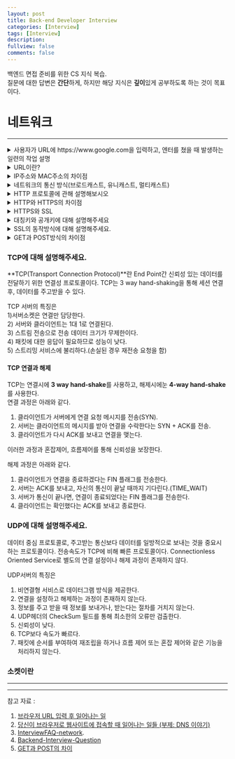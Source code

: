 ```yaml
---
layout: post
title: Back-end Developer Interview
categories: [Interview]
tags: [Interview]
description: 
fullview: false
comments: false
---
```

백엔드 면접 준비를 위한 CS 지식 복습.   
질문에 대한 답변은 **간단**하게, 하지만 해당 지식은 **깊이**있게 공부하도록 하는 것이 목표이다.

# 네트워크
***


<details>
    <summary>사용자가 URL에 https://www.google.com을 입력하고, 엔터를 쳤을 때 발생하는 일련의 작업 설명</summary>
<div markdown="1">

웹통신의 기준으로 흘러가는 관점을 파악
### 브라우저의 URL파싱  
아래의 URL을 입력했다고 가정해보자.
><span style="color:red"> http</span>://<span style="color:orange">www.example.com </span><span style="color:blue">:80 </span><span style="color:green">/path/to/myfile.html </span><span style="color:purple">?key1=value1&key2=value2</span><span style="color:grey"> #SomewhereInTheDocument</span>  
1) <span style="color:red"> http</span>:  
'하이퍼 텍스트 통신 규약'을 사용하라는 뜻.
2)<span style="color:orange">www.example.com </span>  
어떤 웹서버가 요구되는지 명시. 직접 IP주소를 입력하는 것도 가능하지만, 인간의 나태함에 의해 개발된 위대한 도메인 URL을 사용한다.  
3) <span style="color:blue">:80 </span>. 
포트. 기술적으로 웹서버에서 자원을 접근하기 위해 사용되는 gate이다. 표준 HTTP포트 사용시(http:80, https:443) 포트 번호는 생략한다.  
4)<span style="color:green">/path/to/myfile.html </span>  
웹서버 자원에 대한 경로. 초기에는 물리적 파일 위치를 가르켰으나, 요즘은 웹서버에서 추상화한 경로를 표기한다.  
5) <span style="color:purple">?key1=value1&key2=value2</span>  
웹 서버에서 제공되는 추가 파라미터. get방식 사용시 보통 제공된다.  
6) <span style="color:grey"> #SomewhereInTheDocument</span>   
자원 자체에 다른 부분에 대한 anchor(닻), 일종의 북마크이다.   
북마크된 지점에 위치한 내용을 보여주기 위헤 브라우저에서 방향을 알려주며, 요청이 서버에 보내지지는 않는다.

#### 유니코드 문자열 반환  
브라우저는 호스트명에서 ASCII가 아닌 유니코드 문자열을 반환한다.  
한글을 비롯한 유니코드가 있을 때 브라우저가 URL에서 호스트명 부분에 퓨니코드 인코딩을 한다.  
** 퓨니코드 : 도메인 이름에 쓸 수 있는 문자만으로 다른 유니코드 문자를 표기하기 위해 만들어진 인코딩 방식. 가끔 한글을 url에서 표시할 때 %ED%93% 이런 것을 본적있을 것임.

### HSTS 목록 조회
브라우저는 HSTS리스트를 점검한다. 만일 해당 URL이 있을 경우, http로 요청하더라도 자동으로 https로 변환하여 요청하게 된다.  
** 여기서 HSTS(HTTP Strict Transport Security)란 ? HTTP를 허용하지 않고 HTTPS를 통해서만 연결이 가능하도록 하는 기능이다. HTTP를 통한 연결 자체를 허용하지 않으며, 클라이언트측에서 차단되는 장점이 있다.

### DNS 서버를 통해 도메인 주소를 IP주소로 변환. 
우선 로컬 host파일이나 브라우저 캐시에 도메인이 있는지 확인한다.  
사용자의 PC는 가장 먼저, 지정된 DNS서버(우리나라의 경우 통신사 별로 지정된 DNS서버가 있다.)에 DNS Query를 송신한다.(http://www.naver.com으로 가정하자) 그 후 지정된 DNS서버는 Root 네임서버에 www.naver.com을 질의하고, Root 네임서버는 .com 네임서버의 ip주소를 알려준다.   

 그 후 .com 네임서버에 www.naver.com을 질의하면 naver.com 네임서버의 ip주소를 받고, 그곳에 질의를 또 송신하면 www.naver.com의 IP주소를 수신하게 된다.

 이와 같이 여러번 왔다갔다 하는 이유는, 도메인의 계층화 구조에 따라 DNS서버도 계층화되어있기 때문이다. 이렇게 계층화되어 있으므로 도메인의 가장 최상단, 즉 가장 뒷쪽(.com, .kr 등등)을 담당하는 DNS서버는 전세계에 13개 뿐이다.


### 라우터를 통해 해당 서버의 게이트웨이까지 이동
  DNS 서버를 통해 접속하고자 하는 서버의 IP주소를 알아냈다. 이제 이 IP주소로 서버에 요청을 전달해야 한다.  
  이 IP주소로 가야하는 것은 알지만, 어떻게 가야할 지는 모르기 때문에 네트워크 장비인 라우터의 라우팅 테이블을 통해 어떤 경로로 요청할지 지정한다. 이를 통해 서버로 찾아갈 수 있게 된다.

### ARP를 통해 IP주소를 MAC주소로 변환  
ARP(Address Resolution Protocol, 주소 결정 프로토콜)은 OSI 7계층 중에서도, 네트워크 계층 주소와 링크 계층 주소 사이의 변환을 담당하는 'IP 프로토콜'이다.

실질적으로 컴퓨터는 '랜카드'를 사용하여 연결되어 있어, 3계층->2계층으로 데이터를 전달하기 위해서는 MAC주소가 필요하다.
이를 위해 해당 네트워크 내에 ARP를 브로드캐스팅하여 해당 IP주소를 갖고 있는 노드는 자신의 MAC주소를 응답하는 형식으로 구현된다.


### 대상 서버와 TCP 소켓 연결 
목적지 서버의 주소를 알고난 후에 데이터 전송시 소켓을 열고, 연결형 통신 프로토콜인 TCP를 이용하여 데이터를 전송한다.  
TCP를 통해 데이터를 통신하기 위해서는 연결이 확인된 후 데이터를 보내야 하기 때문에, 연결 시작시 3-way-handshake를 이용하고, 해제시에는 4-way-handshake를 이용하여 접속을 끊는다.  
HTTPS요청이라면, TLS(Transpoart Layer Security) handshake 과정을 통해 세션키를 생성한다.

### HTTP프로토콜로 요청, 응답
세션이 유지되는 동안 서버에게 요청하고 응답받는 과정을 반복한다. 이 때 요청과 응답은 모두 HTTP 프로토콜을 사용하여 메시지를 생성한다.

### 브라우저에서 응답을 해석
웹 브라우저는 응답받은 HTML/CSS/JS 및 이미지, 폰트등의 리소스를 사용하여 페이지

** OSI 7계층과도 연관지어서 답할 수 있다
<details>
    <summary>꼬리질문</summary>

꼬리
</details>
</div>
</details>

<details>
    <summary>URL이란?</summary>
Uniform Resource Locator의 약자. 웹에서 정해진 자원의 주소를 말한다. 각각의 유일한 URL은 유일한 자원을 가리킨다.  
</details>

<details>
    <summary>IP주소와 MAC주소의 차이점</summary>
IP : 네트워크 통신에 있어 **통신기기**에 할당된 식별번호입니다.  
IP주소는 통신기기마다 고유하게 할당되어 있는 것이 아니라, 통신사에 일정 금액을 지불하고 받아오는 것이기 때문에 경우에 따라 바뀔 수 있습니다.
상대방 컴퓨터가 내 PC를 찾기 위해 필요한 주소입니다.  

MAC : IP주소와 마찬가지로 네트워크 통신에서 통신기기의 식별번호를 나타낸다.  
MAC주소는 **통신기기 하드웨어 자체에 부여된 고유한 식별번호**를 나타낸다.  
세상에 단 하나밖에 없는 유니크한 값을 가지며 변경될 수 없다. 컴퓨터간 서로 통신을 하기 위해 필요하다.

MAC주소와 IP주소는 왜 분리한 것일까?
IP주소는 네트워크 계층에서 사용하는 논리적인 주소이다. 목적지를 식별하는 값의 한가지인 것이다. IPX라는 프로토콜을 사용해도 동일하게 데이터 링크 계층의 프로토콜 이더넷과 통신이 가능하다. 즉, 네트워크 계층과 링크 계층의 식별자가 분리되어 있어 이렇게 독립적으로 프로토콜을 사용할 수 있는 것이다.


#### 물리 주소와 논리 주소 독립이 필요한 이유
마치 학번이 있는데 왜 주민번호가 필요하다고 묻는 것과 같은 이치이다.  
데이터를 A(제주도)에서 B(판교)로 보낸다고 가정을 해보자. 이 때 한번에 슝 하고 A에서 B로 가는 것이 아니라, 제주도 -> 경기도 -> 성남시 -> 분당구 이렇게 여러 스위치를 거쳐 도착지에 도달하게 된다. 이를 forwarding이라고 한다. 이렇듯, 한 명 한 명 찾아서  목적지에 도달하는 것보다 계층화된 구조로 타고타고 전달하는 것이 효율적이기 때문에 논리 주소를 사용하여 네트워크 계층화를 구현한 것이라고 볼 수 있다.

</details>


<details>
    <summary>네트워크의 통신 방식(브로드캐스트, 유니캐스트, 멀티캐스트)</summary>

* 유니캐스트 : 일대일 통신 방법.   
데이터를 보내고자 하는 주소(MAC Address)를 프레임에 포함시켜 보내는 방식
* 브로드캐스트 : 하나의 네트워크 전체의 통신 방법.  
같은 네트워크에 포함된 장비들에게 거부권은 없고 일단 무조건 수신하고 봐야하는 통신법
* 멀티캐스트 : 

</details>


<details>
    <summary>HTTP 프로토콜에 관해 설명해보시오</summary>
     Hyper Text Transfer Protocol의 약자로, 인터넷(www)에서 데이터를 주고받을 수 있는 프로토콜이다.  HTTP는 TCP/IP를 이용하는 응용 프로토콜이며, 연결상태를 유지하지 않는 비연결성 프로토콜이다. 그렇기 때문에 요청/응답 방식으로 동작한다.  
     HTTP에서 요청하는 메소드는 GET/POST/PUT/DELETE가 있다. 또한, HTTP는 단순 텍스트를 교환하기 때문에 보완에 취약하다.
     
   ** 서버가 요청에 대한 응답 코드는 아래로 나눌 수 있다 : 
*  1XX (조건부 응답) : 요청을 받았으며 작업을 계속한다.
*  2XX (성공) : 클라이언트가 요청한 동작을 수신하여 이해했고 승낙했으며 성공적으로 처리했음을 가리킨다.
*  3XX (리다이렉션 완료) : 클라이언트는 요청을 마치기 위해 추가 동작을 취해야 한다.
*  4XX (요청 오류) : 클라이언트에 오류가 있음을 나타낸다.
*  5XX (서버 오류) : 서버가 유효한 요청을 명백하게 수행하지 못했음을 나타낸다.
    
** 꼬리질문 : HTTP의 비연결성 프로토콜을 해결하기 위해 어떤걸 사용할까요?  
Cookie & Session
</details>

<details>
    <summary>HTTP와 HTTPS의 차이점</summary>
    HTTP는 Hyper Text Trnasfer Protocol의 약자로, WWW(웹)상에서 정보를 주고받는  가장 기초적인 프로토콜이다.즉, 클라이언트와 서버 간 웹문서를 통해 정보를 주고받는 규약을 뜻한다. HTTP는 네트워크, IPT, TCP, HTTP계층으로 구성되어있다. 서버에서부터 브라우저로 전송되는 정보가 암호화되지 않는 다는 것이 가장 큰 문제점이다.
    HTTPS는 Hyper Text Transfer Protocol Secure의 약자이다. HTTPS는 네트워크, IP, TCP, SSL/TLS, HTTPS계층으로 구성되어 있다. 데이터 도난 방지를 위해 SSL(보안 소켓 계층)을 이용하여 문제를 해결하였다. SSL은 서버와 브라우저 사이 암호화된 연결을 만들어 민감정보를 주고받을 시 도난당하는 것을 보완한다.
    보안적 측면을 제외하더라도, HTTPS로 전환시 검색엔진 최적화(SEO)에 있어서도 큰 혜택을 볼 수 있다. 또한 가속화된 모바일 페이지(AMP, Accelerated Mobile Pages)를 만들 때에도 HTTPS 프로토콜을 사용해야 한다.  
    HTTPS는 암호화된 통신을 제공하는 HTTP를 일컫는다. HTTP를 이용해 클라이언트각 서버와 통신을 할 때, 암호화 통신을 위한 키를 설정하고 통신하게 된다. 이 때 사용하는 암호화 방식은 공개키 암호화 방식을 사용하며, 데이터를 암호화하는데 2개의 키를, 복호화 하는데 한개의 키를 사용한다.  
    HTTP를 사용하면 공격자가 패킷을 가로챌 경우, 평문이기 때문에 해당 데이터를 갈취하고, 변조하여 공격이 가능하다(Man in the middle).  그에 반해 HTTPS 프로토콜을 사용하면, 패킷이 중간에 탈취되더라도 공격자가 메시지를 알아내고 암호화까지하여 변조하는데 천문학적인 시간을 소요하게 된다.  
    HTTPS 통신은 공개키 암호화, 복호화 과정으로 인해 많은 비용과 시간을 수반하기에, 금융정보 및 기밀 또는 민감한 정보들이 있을 경우 HTTPS로, 그와 상관없는 UI처리 및 일반 컨텐츠 정보는 HTTP로 처리한다.
    추가로 데이터를 송신할 때, HTTP는 애플리케이션 계층에서 전송계층(TCP)로 보내지만, HTTPS는 SSL로 전송하고, SSL은 전달받은 데이터를 암호화하여 TCP로 전달하는 방식으로 데이터를 송신한다. 반대로 데이터를 수신할 때, HTTP는 전송계층(TCP)에서 애플리케이션 계층인HTTP로 보내지만, HTTPS는 TCP에서 SSL로 전달하고, SSL은 복호화하여 애플리케이션계층(HTTPS)로 전달한다.
    
</details>

<details>
    <summary>HTTPS와 SSL</summary>
    HTTPS는 기존 HTTP에서 SSL(TLS)프로토콜을 가미하여 평문 데이터를 암호화하는 프로토콜이다.  HTTPS는 SSL 프로토콜
    SSL은 더 포괄적이며, 그 위에서 더 구체적으로 서비스 되는 것이 HTTPS이다. 즉, HTTPS는 SSL 위에서 돌아가는 프로토콜이다.(계층적으로 보면 HTTPS가 더 위에 있다)
       
</details>

<details>
    <summary>대칭키와 공개키에 대해 설명해주세요</summary>
    <div markdown="1">
  **대칭키**
  동일한 키로 암호화와 복호화를 같이 할 수 있는 암호화 기법을 말한다. 암호를 주고 받는 사람들 간 대칭키 전달이 어려우며, 대칭키 유출시 키를 획득한 공격자는 암호의 내용을 복호화 할 수 있기 때문에 암호가 무용지물 될 수 있다.       
 **공개키**  
 두 개의 키를 가게 되는데, A키로 암호화 하면 B키로 복호화 할 수 있고, B키로 암호화하면 A키로 복호화 할 수 있는 방식을 말한다. 이 방식에 착안하여 두 개의 키 중 하나를 비공개키로 하고, 나머지는 공개키로 지정한다.
  </div>
</details>

<details>
    <summary>SSL의 동작방식에 대해 설명해주세요.</summary>
    <div markdown="1">
    
  SSL은 공개키 암호화 방식과 공개키의 단점을 보완한 대칭키 암호화 방식을 함께 사용한다. 
  SSL 통신은 크게 handshake, 세션, 세션종료로 분류할 수 있다.
1~7까지가 hanshake이며, 8번이 세션, 8번이 세션폐기로 볼 수 있다. 
  1. 클라이언트에서 서버에 client hello 메시지를 보낸다.  
여기에는 클라이언트에서 가능한 TLS 버전, 서버 도메인, 세션 식별자, 암호 설정등 정보가 담겨져 있다.
  2. 클라이언트의 메시지를 받은 서버는 Server hello 메시지를 클라이언트에게 보낸다.
  3. 서버가 클라이언트에게 Certificate 메시지를 보낸다. 여기에는 서버의 인증서가 들어간다. 전송이 끝나면 ServerHelloDone 메시지를 보내 끝났음을 알린다.
  4. 클라이언트는 서버가 보낸 인증서를 검증한다.
  5. 클라이언트는 임의의 pre-master secret을 생성한 뒤, 서버가 보낸 인증서에 포함된 공개키를 사용해 암호화한다.
  이렇게 암호화된 pre-master secret을 서버에 전달한다.
  6. 서버는 전송받은 정보를 복화하하여 pre-master secret을 알아낸 뒤, 이 정보를 사용해 master secret을 생성한다.  
  그 뒤 master secret에서 세션 키를 생성해내며, 이 세션 키는 앞으로 서버와 클라이언트 간 통신을 암호화하는데 사용할 것이다. 클라이언트 역시 본인이 만들어낸 pre-master secret을 알고 있으므로, 같은 과정을 거쳐 세션 키를 스스로 만들 수 있다.
  7. 이제 서버와 클라이언트는 각자 동일한 세션 키를 가지고 있으며, 이를 사용해 대칭 키 암호를 사용하는 통신을 할 수 있다. 통신시 양구간은 세션키를 사용해 암호화해 보낼 것을 알려준 뒤, finished 메시지를 보내 각자 핸드셰이킹 과정이 끝났음을 알려준다.
  8. 서버와 클라이언트간 보안 통신이 구성된다.
  9. 통신이 끝나면 세션키는 폐기된다.
</div>
</details>


<details>
    <summary>GET과 POST방식의 차이점</summary>
    **GET**  
    필요한 데이터를 쿼리스트링(URL의 끝에 ?와 함께 이름과 값을 쌍으로 이루는 것)을 통해 전송한다. 그리고 불필요한 요청을 제한하기 위해 요청이 캐시될 수 있다. 정적 컨텐츠를 요청하고 나면 브라우저에서는 요청을 캐시해두고, 동일한 요청이 발생 할 때 서버로 요청을 보내지 않고 캐시된 데이터를 사용한다.  
    **POST**   
    리소스를 생성/변경하기 위해 설계되었기 때문에 GET과 달리 HTTP 메시지의 Body에 담아 전송한다. 그렇기에 길이의 제한없이 데이터를 전송할 수 있으며, 대용량 데이터 전송 또한 가능하다. 이렇듯 데이터가 Body로 전송되고 눈에 보이지 않아 GET보다 보안적인 면에서 안전하다고 생각할 수 있지만, 개발자 도구등에서 확인할 수 있기에 민감 데이터의 경우 반드시 암호화하여 전송해야 합니다.  
    그리고 POST로 요청을 보낼 때에는 요청 헤더의 Content-Type에 요청 데이터의 타입을 표시해야 한다. 그러지 않을 경우 내용 혹은 URL에 포함된 리소스의 확장자명으로 유추한다.  
    GET방식은 Idempotent(멱등), POST는 Non-idempotent하게 설계되었다.
    GET으로 서버에게 동일한 요청을 여러 번 전송하더라도 동일한 응답이 돌아와야 하도록 설계되었기 때문에, 주로 조회할 때 사용한다. 반면, POST는 Non-idempotent이기에 서버에게 동일한 요청을 하더라도 응답은 항상 다를 수 있다. 이에 따라 POST는 서버의 상태나 데이터를 변경시킬 때 사용된다.
    
</details>

### TCP에 대해 설명해주세요.  
**TCP(Transport Connection Protocol)**란 End Point간 신뢰성 있는 데이터를 전달하기 위한 연결성 프로토콜이다. TCP는 3 way hand-shaking을 통해 세션 연결 후, 데이터를 주고받을 수 있다.

TCP 서버의 특징은   
1)서버소켓은 연결만 담당한다.  
2) 서버와 클라이언트는 1대 1로 연결된다.  
3) 스트림 전송으로 전송 데이터 크기가 무제한이다.  
4) 패킷에 대한 응답이 필요하므로 성능이 낮다.  
5) 스트리밍 서비스에 불리하다.(손실된 경우 재전송 요청을 함)

#### TCP 연결과 해제
TCP는 연결시에 **3 way hand-shake**를 사용하고, 해제시에눈 **4-way hand-shake**를 사용한다.  
연결 과정은 아래와 같다.
1. 클라이언트가 서버에게 연결 요청 메시지를 전송(SYN).  
2. 서버는 클라이언트의 메시지를 받아 연결을 수락한다는 SYN + ACK를 전송.  
3. 클라이언트가 다시 ACK를 보내고 연결을 맺는다.

이러한 과정과 혼잡제어, 흐름제어를 통해 신뢰성을 보장한다.  

해제 과정은 아래와 같다.  
1. 클라이언트가 연결을 종료하겠다는 FIN 플래그를 전송한다.  
2. 서버는 ACK를 보내고, 자신의 통신이 끝날 때까지 기다린다.(TIME_WAIT)
3. 서버가 통신이 끝나면, 연결이 종료되었다는 FIN 플래그를 전송한다.
4. 클라이언트는 확인했다는 ACK를 보내고 종료한다.

### UDP에 대해 설명해주세요.
데이터 중심 프로토콜로, 주고받는 통신보다 데이터를 일방적으로 보내는 것을 중요시 하는 프로토콜이다.   전송속도가 TCP에 비해 빠른 프로토콜이다. Connectionless Oriented Service로 별도의 연결 설정이나 해제 과정이 존재하지 않다.

UDP서버의 특징은  
1) 비연결형 서비스로 데이터그램 방식을 제공한다.  
2) 연결을 설정하고 해제하는 과정이 존재하지 않는다.    
3) 정보를 주고 받을 때 정보를 보내거나, 받는다는 절차를 거치지 않는다.  
4) UDP헤더의 CheckSum 필드를 통해 최소한의 오류만 검출한다.  
5) 신뢰성이 낮다.  
6) TCP보다 속도가 빠르다.  
7) 패킷에 순서를 부여하여 재조립을 하거나 흐름 제어 또는 혼잡 제어와 같은 기능을 처리하지 않는다.  
### 소켓이란
***
*** 
참고 자료 : 
1. [브라우저 URL 입력 후 일어나는 일](https://wangin9.tistory.com/entry/%EB%B8%8C%EB%9D%BC%EC%9A%B0%EC%A0%80%EC%97%90-URL-%EC%9E%85%EB%A0%A5-%ED%9B%84-%EC%9D%BC%EC%96%B4%EB%82%98%EB%8A%94-%EC%9D%BC%EB%93%A4-1URL%EC%9D%84-%ED%95%B4%EC%84%9D%ED%95%9C%EB%8B%A4?category=827054)
2. [당신이 브라우저로 웹사이트에 접속할 때 일어나는 일들 (부제: DNS 이야기)](https://preamtree.tistory.com/35)
1. [InterviewFAQ-network](https://github.com/MoctorDaster/InterviewFAQ-network#%E7%BD%91%E7%BB%9C%E9%83%A8%E5%88%86%E6%80%BB%E8%BF%B0). 
 2. [Backend-Interview-Question](https://github.com/ksundong/backend-interview-question)
 3. [GET과 POST의 차이](https://hongsii.github.io/2017/08/02/what-is-the-difference-get-and-post/)
